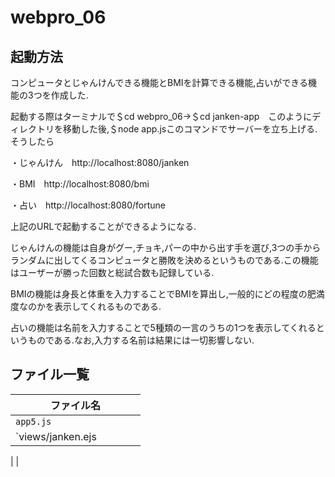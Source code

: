 # webpro_06

## 起動方法

コンピュータとじゃんけんできる機能とBMIを計算できる機能,占いができる機能の3つを作成した.

起動する際はターミナルで＄cd webpro_06→＄cd janken-app　このようにディレクトリを移動した後,＄node app.jsこのコマンドでサーバーを立ち上げる.そうしたら

・じゃんけん　http://localhost:8080/janken

・BMI　http://localhost:8080/bmi

・占い　http://localhost:8080/fortune

上記のURLで起動することができるようになる.

じゃんけんの機能は自身がグー,チョキ,パーの中から出す手を選び,3つの手からランダムに出してくるコンピュータと勝敗を決めるというものである.この機能はユーザーが勝った回数と総試合数も記録している.

BMIの機能は身長と体重を入力することでBMIを算出し,一般的にどの程度の肥満度なのかを表示してくれるものである.

占いの機能は名前を入力することで5種類の一言のうちの1つを表示してくれるというものである.なお,入力する名前は結果には一切影響しない.

## ファイル一覧

| ファイル名　　　　　　　
|--------------------
| `app5.js`
| `views/janken.ejs
|
|



